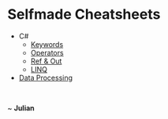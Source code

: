 # Selfmade Cheatsheets

- C#
  - [Keywords](https://github.com/FrauJulian/Selfmade-Cheatsheets/blob/main/CSHARP/KEYWORDS.md)
  - [Operators](https://github.com/FrauJulian/Selfmade-Cheatsheets/blob/main/CSHARP/OPERATORS.md)
  - [Ref & Out](https://github.com/FrauJulian/Selfmade-Cheatsheets/blob/main/CSHARP/REF%20%26%20OUT.md)
  - [LINQ](https://github.com/FrauJulian/Selfmade-Cheatsheets/blob/main/CSHARP%20LINQ/OVERVIEW.md)
- [Data Processing](https://github.com/FrauJulian/Selfmade-Cheatsheets/blob/main/DATAPROCESSING.md)

&nbsp;

~ **Julian**
